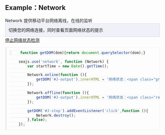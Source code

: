<style type="text/css">
        .box {
            width: auto;
            margin: 0;
            padding: 0;
        }

        caption {
            text-align: left;
        }

        td {
            text-align: left;
        }

        table {
            margin: 10px 0;
        }

        table td:first-child {
            width: 100px;
        }
        .des{
            background:#F0F1F8;
            border:1px solid #D4D8EB;
            padding:10px;
            line-height:22px;
        }
        pre,code{
            padding:10px;
            background:#FCFBFA;
            border:1px solid #EFEEED;
            border-left-width:5px;
        }
        .green{color:green;}
        .red{color:red;}
</style>

<div class="box">
    <section>
        <h1>Example：Network</h1>
        Network 提供移动平台网络离线，在线的监听
        <article class="des">
            切换您的网络连接，同时查看页面网络状态的提示
        </article>
        <div id="J-output">
        </div>
        <a href="javascript:void(0)" id="J-stop">停止网络状态检测</a>
</div>

```javascript
    function getDOM(dom){return document.querySelector(dom);}

    seajs.use('network', function (Network) {
        var startTime = new Date().getTime();

        Network.online(function (){
            getDOM('#J-output').innerHTML = '网络状态：<span class="green">在线</span>';
        });

        Network.offline(function (){
            getDOM('#J-output').innerHTML = '网络状态：<span class="red">离线</span>';
        });

        getDOM('#J-stop').addEventListener('click',function (){
            Network.destroy();
        },false);
    });
```